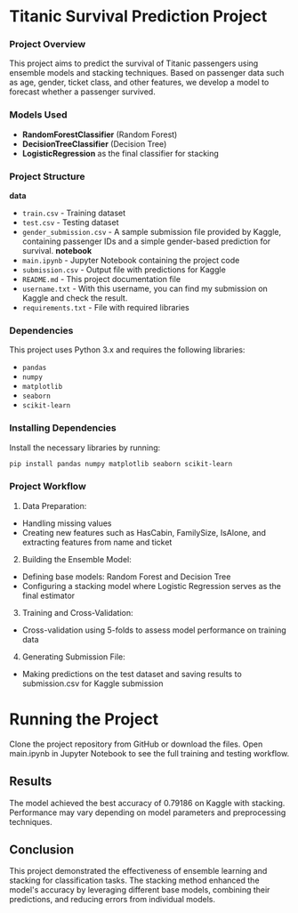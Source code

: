 
# Titanic Survival Prediction Project


### Project Overview

This project aims to predict the survival of Titanic passengers using ensemble models and stacking techniques. Based on passenger data such as age, gender, ticket class, and other features, we develop a model to forecast whether a passenger survived.

### Models Used

- **RandomForestClassifier** (Random Forest)
- **DecisionTreeClassifier** (Decision Tree)
- **LogisticRegression** as the final classifier for stacking

### Project Structure

**data**
- `train.csv` - Training dataset
- `test.csv` - Testing dataset
- `gender_submission.csv` - A sample submission file provided by Kaggle, containing passenger IDs and a simple gender-based prediction for survival.
**notebook**
- `main.ipynb` - Jupyter Notebook containing the project code
- `submission.csv` - Output file with predictions for Kaggle
- `README.md` - This project documentation file
- `username.txt` - With this username, you can find my submission on Kaggle and check the result.
- `requirements.txt` - File with required libraries

### Dependencies

This project uses Python 3.x and requires the following libraries:
- `pandas`
- `numpy`
- `matplotlib`
- `seaborn`
- `scikit-learn`

### Installing Dependencies

Install the necessary libraries by running:
```bash
pip install pandas numpy matplotlib seaborn scikit-learn
```


### Project Workflow

1. Data Preparation:

- Handling missing values
- Creating new features such as HasCabin, FamilySize, IsAlone, and extracting features from name and ticket

2. Building the Ensemble Model:

- Defining base models: Random Forest and Decision Tree
- Configuring a stacking model where Logistic Regression serves as the final estimator

3. Training and Cross-Validation:

- Cross-validation using 5-folds to assess model performance on training data

4. Generating Submission File:

- Making predictions on the test dataset and saving results to submission.csv for Kaggle submission

# Running the Project

Clone the project repository from GitHub or download the files.
Open main.ipynb in Jupyter Notebook to see the full training and testing workflow.

## Results

The model achieved the best accuracy of 0.79186 on Kaggle with stacking. Performance may vary depending on model parameters and preprocessing techniques.

## Conclusion

This project demonstrated the effectiveness of ensemble learning and stacking for classification tasks. The stacking method enhanced the model's accuracy by leveraging different base models, combining their predictions, and reducing errors from individual models.